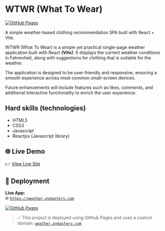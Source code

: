 # WTWR (What To Wear)

[![GitHub Pages](https://img.shields.io/badge/Live%20on-GitHub%20Pages-2ea44f?logo=github&style=flat-square)](https://weather.pymastery.com)

A simple weather-based clothing recommendation SPA built with React + Vite.

WTWR (What To Wear) is a simple yet practical single-page weather application built with React **_(Vite)_**. It displays the current weather conditions in Fahrenheit, along with suggestions for clothing that is suitable for the weather.

The application is designed to be user-friendly and responsive, ensuring a smooth experience across most common small-screen devices.

Future enhancements will include features such as likes, comments, and additional interactive functionality to enrich the user experience.

## Hard skills (technologies)

- HTML5
- CSS3
- Javascript
- Reactjsx (Javascript library)

## 🌐 Live Demo

👉 [View Live Site](https://weather.pymastery.com)

## 🚀 Deployment

**Live App:**  
🌐 [`https://weather.pymastery.com`](https://weather.pymastery.com)

[![GitHub Pages](https://img.shields.io/badge/Live%20on-GitHub%20Pages-2ea44f?logo=github&style=flat-square)](https://weather.pymastery.com)

> ✅ This project is deployed using GitHub Pages and uses a custom domain: [`weather.pymastery.com`](https://weather.pymastery.com)
